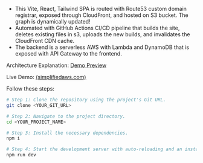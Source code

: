 - This Vite, React, Tailwind SPA is routed with Route53 custom domain registrar, exposed through CloudFront, and hosted on S3 bucket. The graph is dynamically updated!
- Automated with GitHub Actions CI/CD pipeline that builds the site, deletes existing files in s3, uploads the new builds, and invalidates the CloudFront CDN cache.
- The backend is a serverless AWS with Lambda and DynamoDB that is exposed with API Gateway to the frontend.

Architecture Explanation: [Demo Preview](https://github.com/user-attachments/assets/0d25b9c9-7f2c-4a8f-920c-f1b3064e1e57)

Live Demo: [(simplifiedaws.com)](https://www.simplifiedaws.com/)

Follow these steps:
```sh
# Step 1: Clone the repository using the project's Git URL.
git clone <YOUR_GIT_URL>

# Step 2: Navigate to the project directory.
cd <YOUR_PROJECT_NAME>

# Step 3: Install the necessary dependencies.
npm i

# Step 4: Start the development server with auto-reloading and an instant preview.
npm run dev
```
